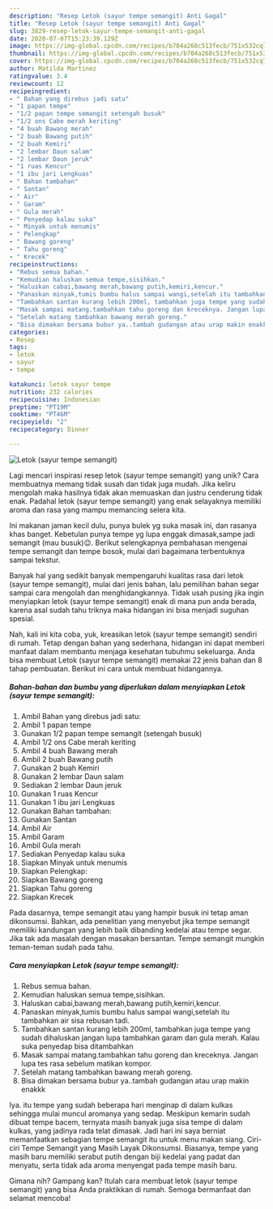 ```yaml
---
description: "Resep Letok (sayur tempe semangit) Anti Gagal"
title: "Resep Letok (sayur tempe semangit) Anti Gagal"
slug: 3829-resep-letok-sayur-tempe-semangit-anti-gagal
date: 2020-07-07T15:23:39.129Z
image: https://img-global.cpcdn.com/recipes/b704a268c513fecb/751x532cq70/letok-sayur-tempe-semangit-foto-resep-utama.jpg
thumbnail: https://img-global.cpcdn.com/recipes/b704a268c513fecb/751x532cq70/letok-sayur-tempe-semangit-foto-resep-utama.jpg
cover: https://img-global.cpcdn.com/recipes/b704a268c513fecb/751x532cq70/letok-sayur-tempe-semangit-foto-resep-utama.jpg
author: Matilda Martinez
ratingvalue: 3.4
reviewcount: 12
recipeingredient:
- " Bahan yang direbus jadi satu"
- "1 papan tempe"
- "1/2 papan tempe semangit setengah busuk"
- "1/2 ons Cabe merah keriting"
- "4 buah Bawang merah"
- "2 buah Bawang putih"
- "2 buah Kemiri"
- "2 lembar Daun salam"
- "2 lembar Daun jeruk"
- "1 ruas Kencur"
- "1 ibu jari Lengkuas"
- " Bahan tambahan"
- " Santan"
- " Air"
- " Garam"
- " Gula merah"
- " Penyedap kalau suka"
- " Minyak untuk menumis"
- " Pelengkap"
- " Bawang goreng"
- " Tahu goreng"
- " Krecek"
recipeinstructions:
- "Rebus semua bahan."
- "Kemudian haluskan semua tempe,sisihkan."
- "Haluskan cabai,bawang merah,bawang putih,kemiri,kencur."
- "Panaskan minyak,tumis bumbu halus sampai wangi,setelah itu tambahkan air sisa rebusan tadi."
- "Tambahkan santan kurang lebih 200ml, tambahkan juga tempe yang sudah dihaluskan jangan lupa tambahkan garam dan gula merah. Kalau suka penyedap bisa ditambahkan"
- "Masak sampai matang.tambahkan tahu goreng dan kreceknya. Jangan lupa tes rasa sebelum matikan kompor."
- "Setelah matang tambahkan bawang merah goreng."
- "Bisa dimakan bersama bubur ya..tambah gudangan atau urap makin enakkk"
categories:
- Resep
tags:
- letok
- sayur
- tempe

katakunci: letok sayur tempe 
nutrition: 232 calories
recipecuisine: Indonesian
preptime: "PT19M"
cooktime: "PT46M"
recipeyield: "2"
recipecategory: Dinner

---
```



![Letok (sayur tempe semangit)](https://img-global.cpcdn.com/recipes/b704a268c513fecb/751x532cq70/letok-sayur-tempe-semangit-foto-resep-utama.jpg)

Lagi mencari inspirasi resep letok (sayur tempe semangit) yang unik? Cara membuatnya memang tidak susah dan tidak juga mudah. Jika keliru mengolah maka hasilnya tidak akan memuaskan dan justru cenderung tidak enak. Padahal letok (sayur tempe semangit) yang enak selayaknya memiliki aroma dan rasa yang mampu memancing selera kita.

Ini makanan jaman kecil dulu, punya bulek yg suka masak ini, dan rasanya khas banget. Kebetulan punya tempe yg lupa enggak dimasak,sampe jadi semangit (mau busuk)😉. Berikut selengkapnya pembahasan mengenai tempe semangit dan tempe bosok, mulai dari bagaimana terbentuknya sampai tekstur.

Banyak hal yang sedikit banyak mempengaruhi kualitas rasa dari letok (sayur tempe semangit), mulai dari jenis bahan, lalu pemilihan bahan segar sampai cara mengolah dan menghidangkannya. Tidak usah pusing jika ingin menyiapkan letok (sayur tempe semangit) enak di mana pun anda berada, karena asal sudah tahu triknya maka hidangan ini bisa menjadi suguhan spesial.


Nah, kali ini kita coba, yuk, kreasikan letok (sayur tempe semangit) sendiri di rumah. Tetap dengan bahan yang sederhana, hidangan ini dapat memberi manfaat dalam membantu menjaga kesehatan tubuhmu sekeluarga. Anda bisa membuat Letok (sayur tempe semangit) memakai 22 jenis bahan dan 8 tahap pembuatan. Berikut ini cara untuk membuat hidangannya.

<!--inarticleads1-->

##### Bahan-bahan dan bumbu yang diperlukan dalam menyiapkan Letok (sayur tempe semangit):

1. Ambil  Bahan yang direbus jadi satu:
1. Ambil 1 papan tempe
1. Gunakan 1/2 papan tempe semangit (setengah busuk)
1. Ambil 1/2 ons Cabe merah keriting
1. Ambil 4 buah Bawang merah
1. Ambil 2 buah Bawang putih
1. Gunakan 2 buah Kemiri
1. Gunakan 2 lembar Daun salam
1. Sediakan 2 lembar Daun jeruk
1. Gunakan 1 ruas Kencur
1. Gunakan 1 ibu jari Lengkuas
1. Gunakan  Bahan tambahan:
1. Gunakan  Santan
1. Ambil  Air
1. Ambil  Garam
1. Ambil  Gula merah
1. Sediakan  Penyedap kalau suka
1. Siapkan  Minyak untuk menumis
1. Siapkan  Pelengkap:
1. Siapkan  Bawang goreng
1. Siapkan  Tahu goreng
1. Siapkan  Krecek


Pada dasarnya, tempe semangit atau yang hampir busuk ini tetap aman dikonsumsi. Bahkan, ada penelitian yang menyebut jika tempe semangit memiliki kandungan yang lebih baik dibanding kedelai atau tempe segar. Jika tak ada masalah dengan masakan bersantan. Tempe semangit mungkin teman-teman sudah pada tahu. 

<!--inarticleads2-->

##### Cara menyiapkan Letok (sayur tempe semangit):

1. Rebus semua bahan.
1. Kemudian haluskan semua tempe,sisihkan.
1. Haluskan cabai,bawang merah,bawang putih,kemiri,kencur.
1. Panaskan minyak,tumis bumbu halus sampai wangi,setelah itu tambahkan air sisa rebusan tadi.
1. Tambahkan santan kurang lebih 200ml, tambahkan juga tempe yang sudah dihaluskan jangan lupa tambahkan garam dan gula merah. Kalau suka penyedap bisa ditambahkan
1. Masak sampai matang.tambahkan tahu goreng dan kreceknya. Jangan lupa tes rasa sebelum matikan kompor.
1. Setelah matang tambahkan bawang merah goreng.
1. Bisa dimakan bersama bubur ya..tambah gudangan atau urap makin enakkk


Iya. itu tempe yang sudah beberapa hari menginap di dalam kulkas sehingga mulai muncul aromanya yang sedap. Meskipun kemarin sudah dibuat tempe bacem, ternyata masih banyak juga sisa tempe di dalam kulkas, yang jadinya rada telat dimasak. Jadi hari ini saya berniat memanfaatkan sebagian tempe semangit itu untuk menu makan siang. Ciri-ciri Tempe Semangit yang Masih Layak Dikonsumsi. Biasanya, tempe yang masih baru memiliki serabut putih dengan biji kedelai yang padat dan menyatu, serta tidak ada aroma menyengat pada tempe masih baru. 

Gimana nih? Gampang kan? Itulah cara membuat letok (sayur tempe semangit) yang bisa Anda praktikkan di rumah. Semoga bermanfaat dan selamat mencoba!
